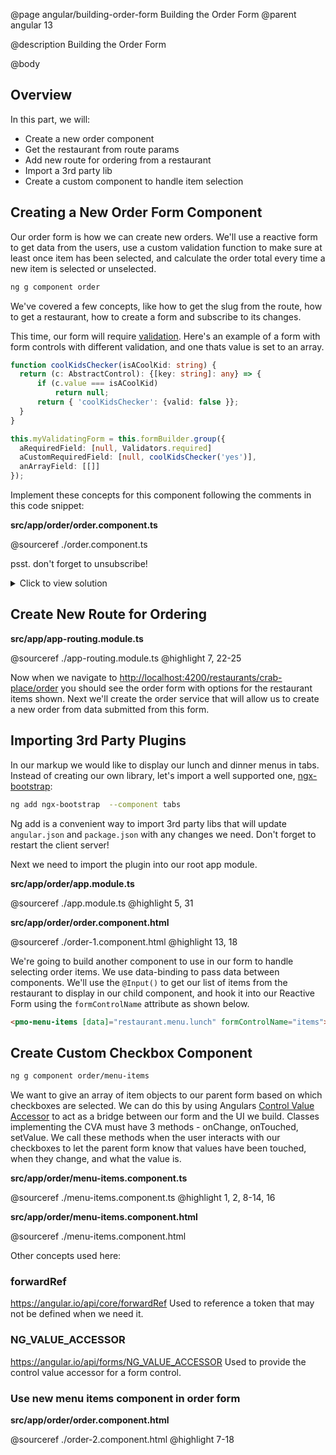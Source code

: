 @page angular/building-order-form Building the Order Form
@parent angular 13

@description Building the Order Form

@body

## Overview

In this part, we will:

- Create a new order component
- Get the restaurant from route params
- Add new route for ordering from a restaurant
- Import a 3rd party lib
- Create a custom component to handle item selection

## Creating a New Order Form Component

Our order form is how we can create new orders. We'll use a reactive form to get data from the users, use a custom validation function to make sure at least once item has been selected, and calculate the order total every time a new item is selected or unselected.

```bash
ng g component order
```

We've covered a few concepts, like how to get the slug from the route, how to get a restaurant, how to create a form and subscribe to its changes.

This time, our form will require <a href="https://angular.io/guide/form-validation#reactive-form-validation" target="_blank">validation</a>. Here's an example of a form with form controls with different validation, and one thats value is set to an array. 

```typescript
function coolKidsChecker(isACoolKid: string) {
  return (c: AbstractControl): {[key: string]: any} => {
      if (c.value === isACoolKid)
          return null;
      return { 'coolKidsChecker': {valid: false }};
  }
}

this.myValidatingForm = this.formBuilder.group({
  aRequiredField: [null, Validators.required]
  aCustomRequiredField: [null, coolKidsChecker('yes')],
  anArrayField: [[]]
});
```

Implement these concepts for this component following the comments in this code snippet:

__src/app/order/order.component.ts__

@sourceref ./order.component.ts

psst. don't forget to unsubscribe!


<details>
<summary>Click to view solution</summary>

__src/app/order/order.component.ts__

@sourceref ./order.component-solution.ts
</details>

## Create New Route for Ordering

__src/app/app-routing.module.ts__

@sourceref ./app-routing.module.ts
@highlight 7, 22-25

Now when we navigate to <a href="http://localhost:4200/restaurants/crab-place/order" target="_blank">http://localhost:4200/restaurants/crab-place/order</a> you should see the order form with options for the restaurant items shown. Next we'll create the order service that will allow us to create a new order from data submitted from this form. 


## Importing 3rd Party Plugins

In our markup we would like to display our lunch and dinner menus in tabs. Instead of creating our own library, let's import a well supported one, <a href="https://valor-software.com/ngx-bootstrap/#/documentation#getting-started" target="_blank">ngx-bootstrap</a>:

```bash
ng add ngx-bootstrap  --component tabs
```

Ng add is a convenient way to import 3rd party libs that will update `angular.json` and `package.json` with any changes we need. Don't forget to restart the client server!

Next we need to import the plugin into our root app module. 

__src/app/order/app.module.ts__

@sourceref ./app.module.ts
@highlight 5, 31

__src/app/order/order.component.html__

@sourceref ./order-1.component.html
@highlight 13, 18

We're going to build another component to use in our form to handle selecting order items. We use data-binding to pass data between components. We'll use the `@Input()` to get our list of items from the restaurant to display in our child component, and hook it into our Reactive Form using the `formControlName` attribute as shown below.

```html
<pmo-menu-items [data]="restaurant.menu.lunch" formControlName="items"></pmo-menu-items>
```

## Create Custom Checkbox Component

```bash
ng g component order/menu-items
```

We want to give an array of item objects to our parent form based on which checkboxes are selected. We can do this by using Angulars <a href="https://angular.io/api/forms/ControlValueAccessor" target="_blank">Control Value Accessor</a> to act as a bridge between our form and the UI we build. Classes implementing the CVA must have 3 methods - onChange, onTouched, setValue. We call these methods when the user interacts with our checkboxes to let the parent form know that values have been touched, when they change, and what the value is.

__src/app/order/menu-items.component.ts__

@sourceref ./menu-items.component.ts
@highlight 1, 2, 8-14, 16

__src/app/order/menu-items.component.html__

@sourceref ./menu-items.component.html

Other concepts used here:

### forwardRef

<a href="https://angular.io/api/core/forwardRef" target="_bank">https://angular.io/api/core/forwardRef</a> Used to reference a token that may not be defined when we need it. 

### NG_VALUE_ACCESSOR

<a href="https://angular.io/api/forms/NG_VALUE_ACCESSOR" target="_blank">https://angular.io/api/forms/NG_VALUE_ACCESSOR</a> Used to provide the control value accessor for a form control.

### Use new menu items component in order form

__src/app/order/order.component.html__

@sourceref ./order-2.component.html
@highlight 7-18
